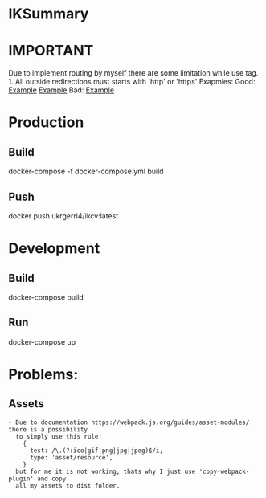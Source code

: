 # IKSummary

# IMPORTANT
  Due to implement routing by myself there are some limitation while use <a> tag.
		1. All outside redirections must starts with 'http' or 'https'
			Exapmles: 
				Good:
					<a href="https://example.com" target="_blank">Example</a>
					<a href="http://example.com">Example</a>
				Bad:
					<a href="example.com" target="_blank">Example</a>


# Production
  ## Build
  docker-compose -f docker-compose.yml build
  
  ## Push
  docker push ukrgerri4/ikcv:latest

# Development
  ## Build
  docker-compose build

  ## Run
  docker-compose up


# Problems:
  ## Assets
    - Due to documentation https://webpack.js.org/guides/asset-modules/ there is a possibility 
      to simply use this rule:
        {
          test: /\.(?:ico|gif|png|jpg|jpeg)$/i,
          type: 'asset/resource',
        }
      but for me it is not working, thats why I just use 'copy-webpack-plugin' and copy
      all my assets to dist folder.

        